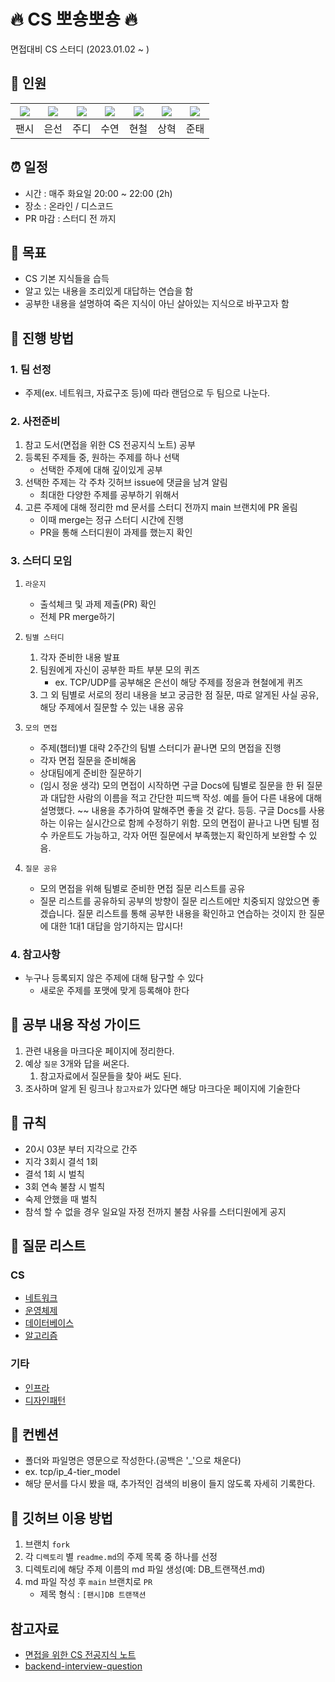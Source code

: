 # 🔥 CS 뽀숑뽀숑 🔥

면접대비 CS 스터디 (2023.01.02 ~ )

## 🦁 인원

|[![](https://github.com/Fancy96.png?size=80)](https://github.com/Fancy96)|[![](https://github.com/baekeunsun.png?size=80)](https://github.com/baekeunsun) |[![](https://github.com/ParkJungYoon.png?size=80)](https://github.com/ParkJungYoon) | [![](https://github.com/namtndus.png?size=80)](https://github.com/namtndus)|[![](https://github.com/BHC-Chicken.png?size=80)](https://github.com/BHC-Chicken)|[![](https://github.com/sanghyuk2.png?size=80)](https://github.com/sanghyuk2) |[![](https://github.com/jthugg.png?size=80)](https://github.com/jthugg)|
|:---:|:---:|:---:|:---:|:---:|:---:|:---:|
| 팬시 | 은선 | 주디 | 수연 | 현철 | 상혁 | 준태 | 

## ⏰ 일정

- 시간 : 매주 화요일 20:00 ~ 22:00 (2h)
- 장소 : 온라인 / 디스코드
- PR 마감 : 스터디 전 까지

## 🎯 목표

- CS 기본 지식들을 습득
- 알고 있는 내용을 조리있게 대답하는 연습을 함
- 공부한 내용을 설명하여 죽은 지식이 아닌 살아있는 지식으로 바꾸고자 함

## 📖 진행 방법

### 1. 팀 선정

- 주제(ex. 네트워크, 자료구조 등)에 따라 랜덤으로 두 팀으로 나눈다.

### 2. 사전준비

1. 참고 도서(면접을 위한 CS 전공지식 노트) 공부
2. 등록된 주제들 중, 원하는 주제를 하나 선택
    - 선택한 주제에 대해 깊이있게 공부
3. 선택한 주제는 각 주차 깃허브 issue에 댓글을 남겨 알림
    - 최대한 다양한 주제를 공부하기 위해서
4. 고른 주제에 대해 정리한 md 문서를 스터디 전까지 main 브랜치에 PR 올림
    - 이때 merge는 정규 스터디 시간에 진행
    - PR을 통해 스터디원이 과제를 했는지 확인

### 3. 스터디 모임

1. `라운지`
    - 출석체크 및 과제 제출(PR) 확인
    - 전체 PR merge하기

2. `팀별 스터디`
    1. 각자 준비한 내용 발표
    2. 팀원에게 자신이 공부한 파트 부분 모의 퀴즈
        - ex. TCP/UDP를 공부해온 은선이 해당 주제를 정윤과 현철에게 퀴즈
    3. 그 외 팀별로 서로의 정리 내용을 보고 궁금한 점 질문, 따로 알게된 사실 공유, 해당 주제에서 질문할 수 있는 내용 공유 

3. `모의 면접`
    - 주제(챕터)별 대략 2주간의 팀별 스터디가 끝나면 모의 면접을 진행
    - 각자 면접 질문을 준비해옴
    - 상대팀에게 준비한 질문하기
    - (임시 정윤 생각) 모의 면접이 시작하면 구글 Docs에 팀별로 질문을 한 뒤 질문과 대답한 사람의 이름을 적고 간단한 피드백 작성. 예를 들어 다른 내용에 대해 설명했다. ~~ 내용을 추가하여 말해주면 좋을 것 같다. 등등. 구글 Docs를 사용하는 이유는 실시간으로 함께 수정하기 위함. 모의 면접이 끝나고 나면 팀별 점수 카운트도 가능하고, 각자 어떤 질문에서 부족했는지 확인하게 보완할 수 있음.

4. `질문 공유`
    - 모의 면접을 위해 팀별로 준비한 면접 질문 리스트를 공유
    - 질문 리스트를 공유하되 공부의 방향이 질문 리스트에만 치중되지 않았으면 좋겠습니다. 질문 리스트를 통해 공부한 내용을 확인하고 연습하는 것이지 한 질문에 대한 1대1 대답을 암기하지는 맙시다!

### 4. 참고사항

- 누구나 등록되지 않은 주제에 대해 탐구할 수 있다
    - 새로운 주제를 포맷에 맞게 등록해야 한다

## 📝 공부 내용 작성 가이드

1. 관련 내용을 마크다운 페이지에 정리한다.
2. 예상 `질문` 3개와 답을 써온다.
    1. 참고자료에서 질문들을 찾아 써도 된다.
3. 조사하며 알게 된 링크나 `참고자료`가 있다면 해당 마크다운 페이지에 기술한다

## 🤙 규칙

- 20시 03분 부터 지각으로 간주
- 지각 3회시 결석 1회
- 결석 1회 시 벌칙
- 3회 연속 불참 시 벌칙
- 숙제 안했을 때 벌칙
- 참석 할 수 없을 경우 일요일 자정 전까지 불참 사유를 스터디원에게 공지

## 📄 질문 리스트

### CS

- [네트워크](Network/README.md)
- [운영체제](OS/README.md)
- [데이터베이스](DB/README.md)
- [알고리즘](Algorithm/README.md)

### 기타

- [인프라](Infra/README.md)
- [디자인패턴](Design/README.md)

## 👐 컨벤션

- 폴더와 파일명은 영문으로 작성한다.(공백은 '_'으로 채운다)
- ex. tcp/ip_4-tier_model
- 해당 문서를 다시 봤을 때, 추가적인 검색의 비용이 들지 않도록 자세히 기록한다.

## 🖤 깃허브 이용 방법

1. 브랜치 `fork`
2. 각 `디렉토리` 별 `readme.md`의 주제 목록 중 하나를 선정
3. 디렉토리에 해당 주제 이름의 md 파일 생성(예: DB_트랜잭션.md)
4. md 파일 작성 후 `main` 브랜치로 `PR`
    - 제목 형식 : `[팬시]DB 트랜잭션`

## 참고자료

- [면접을 위한 CS 전공지식 노트](https://product.kyobobook.co.kr/detail/S000001834833)
- [backend-interview-question](https://github.com/ksundong/backend-interview-question)
